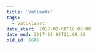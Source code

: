 ```yaml
---
title: 'Vatimøde'
tags:
  - Vatiklanet
date_start: 2017-02-08T18:00:00
date_end: 2017-02-08T21:00:00
old_id: 6695
---
```

